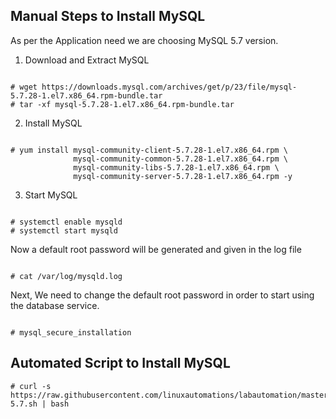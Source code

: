 ## Manual Steps to Install MySQL 

As per the Application need we are choosing MySQL 5.7 version.

1. Download and Extract MySQL 

```

# wget https://downloads.mysql.com/archives/get/p/23/file/mysql-5.7.28-1.el7.x86_64.rpm-bundle.tar 
# tar -xf mysql-5.7.28-1.el7.x86_64.rpm-bundle.tar 

```

2. Install MySQL  

```

# yum install mysql-community-client-5.7.28-1.el7.x86_64.rpm \
              mysql-community-common-5.7.28-1.el7.x86_64.rpm \
              mysql-community-libs-5.7.28-1.el7.x86_64.rpm \
              mysql-community-server-5.7.28-1.el7.x86_64.rpm -y 

```

3. Start MySQL 

```

# systemctl enable mysqld 
# systemctl start mysqld

```

Now a default root password will be generated and given in the log file

```

# cat /var/log/mysqld.log

```

Next, We need to change the default root password in order to start using the database service.


```

# mysql_secure_installation

```

## Automated Script to Install MySQL 

```
# curl -s https://raw.githubusercontent.com/linuxautomations/labautomation/master/tools/mysql/install-5.7.sh | bash
```